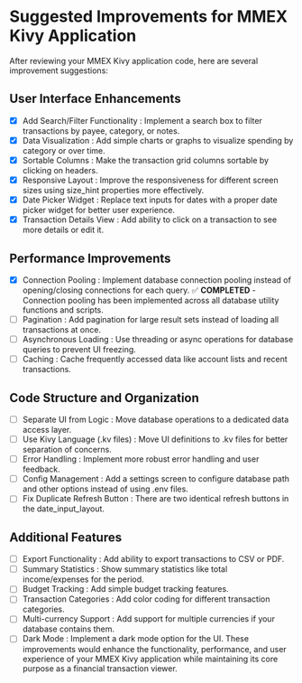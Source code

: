 # Suggested Improvements for MMEX Kivy Application

After reviewing your MMEX Kivy application code, here are several improvement suggestions:

## User Interface Enhancements

- [x] Add Search/Filter Functionality : Implement a search box to filter 
   transactions by payee, category, or notes.
- [x] Data Visualization : Add simple charts or graphs to visualize spending by 
   category or over time.
- [x] Sortable Columns : Make the transaction grid columns sortable by clicking on headers.
- [x] Responsive Layout : Improve the responsiveness for different screen sizes 
   using size_hint properties more effectively.
- [x] Date Picker Widget : Replace text inputs for dates with a proper date picker 
   widget for better user experience.
- [x] Transaction Details View : Add ability to click on a transaction to see more 
   details or edit it.
## Performance Improvements

- [x] Connection Pooling : Implement database connection pooling instead of opening/closing connections for each query. ✅ **COMPLETED** - Connection pooling has been implemented across all database utility functions and scripts.
- [ ] Pagination : Add pagination for large result sets instead of loading all transactions at once.
- [ ] Asynchronous Loading : Use threading or async operations for database queries to prevent UI freezing.
- [ ] Caching : Cache frequently accessed data like account lists and recent transactions.

## Code Structure and Organization

- [ ] Separate UI from Logic : Move database operations to a dedicated data access layer.
- [ ] Use Kivy Language (.kv files) : Move UI definitions to .kv files for better separation of concerns.
- [ ] Error Handling : Implement more robust error handling and user feedback.
- [ ] Config Management : Add a settings screen to configure database path and other options instead of using .env files.
- [ ] Fix Duplicate Refresh Button : There are two identical refresh buttons in the date_input_layout.
## Additional Features
- [ ] Export Functionality : Add ability to export transactions to CSV or PDF.
- [ ] Summary Statistics : Show summary statistics like total income/expenses for the period.
- [ ] Budget Tracking : Add simple budget tracking features.
- [ ] Transaction Categories : Add color coding for different transaction categories.
- [ ] Multi-currency Support : Add support for multiple currencies if your database contains them.
- [ ] Dark Mode : Implement a dark mode option for the UI.
These improvements would enhance the functionality, performance, and user experience of your MMEX Kivy application while maintaining its core purpose as a financial transaction viewer.